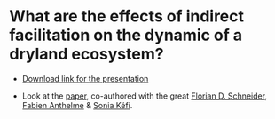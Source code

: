 # What are the effects of indirect facilitation on the dynamic of a dryland ecosystem?

- [Download link for the presentation](https://minhaskamal.github.io/DownGit/#/home?url=https://github.com/alaindanet/danet_indirect_2020_talk/blob/main/slides_model.html)

- Look at the [paper](https://link.springer.com/article/10.1007/s12080-020-00489-0), co-authored with the great [Florian D. Schneider](http://fdschneider.de/), [Fabien Anthelme](https://scholar.google.fr/citations?user=4IETlnEAAAAJ&hl=fr) & [Sonia Kéfi](https://biodicee.edu.umontpellier.fr/who-we-are/sonia-kefi/).
